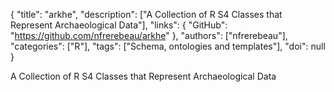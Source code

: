 {
  "title": "arkhe",
  "description": ["A Collection of R S4 Classes that Represent Archaeological Data"],
  "links": {
    "GitHub": "https://github.com/nfrerebeau/arkhe"
  },
  "authors": ["nfrerebeau"],
  "categories": ["R"],
  "tags": ["Schema, ontologies and templates"],
  "doi": null
}

<!-- Generated by csv2md.R – do not edit by hand -->

A Collection of R S4 Classes that Represent Archaeological Data